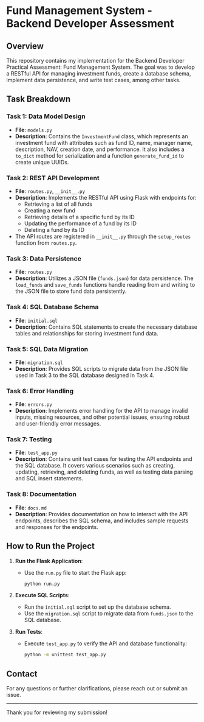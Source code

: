 # Fund Management System - Backend Developer Assessment

## Overview
This repository contains my implementation for the Backend Developer Practical Assessment: Fund Management System. The goal was to develop a RESTful API for managing investment funds, create a database schema, implement data persistence, and write test cases, among other tasks.

## Task Breakdown

### Task 1: Data Model Design
- **File**: `models.py`
- **Description**: Contains the `InvestmentFund` class, which represents an investment fund with attributes such as fund ID, name, manager name, description, NAV, creation date, and performance. It also includes a `to_dict` method for serialization and a function `generate_fund_id` to create unique UUIDs.

### Task 2: REST API Development
- **File**: `routes.py`, `__init__.py`
- **Description**: Implements the RESTful API using Flask with endpoints for:
  - Retrieving a list of all funds
  - Creating a new fund
  - Retrieving details of a specific fund by its ID
  - Updating the performance of a fund by its ID
  - Deleting a fund by its ID
- The API routes are registered in `__init__.py` through the `setup_routes` function from `routes.py`.

### Task 3: Data Persistence
- **File**: `routes.py`
- **Description**: Utilizes a JSON file (`funds.json`) for data persistence. The `load_funds` and `save_funds` functions handle reading from and writing to the JSON file to store fund data persistently.

### Task 4: SQL Database Schema
- **File**: `initial.sql`
- **Description**: Contains SQL statements to create the necessary database tables and relationships for storing investment fund data.

### Task 5: SQL Data Migration
- **File**: `migration.sql`
- **Description**: Provides SQL scripts to migrate data from the JSON file used in Task 3 to the SQL database designed in Task 4.

### Task 6: Error Handling
- **File**: `errors.py`
- **Description**: Implements error handling for the API to manage invalid inputs, missing resources, and other potential issues, ensuring robust and user-friendly error messages.

### Task 7: Testing
- **File**: `test_app.py`
- **Description**: Contains unit test cases for testing the API endpoints and the SQL database. It covers various scenarios such as creating, updating, retrieving, and deleting funds, as well as testing data parsing and SQL insert statements.

### Task 8: Documentation
- **File**: `docs.md`
- **Description**: Provides documentation on how to interact with the API endpoints, describes the SQL schema, and includes sample requests and responses for the endpoints.

## How to Run the Project
1. **Run the Flask Application**:
   - Use the `run.py` file to start the Flask app:
     ```bash
     python run.py
     ```

2. **Execute SQL Scripts**:
   - Run the `initial.sql` script to set up the database schema.
   - Use the `migration.sql` script to migrate data from `funds.json` to the SQL database.

3. **Run Tests**:
   - Execute `test_app.py` to verify the API and database functionality:
     ```bash
     python -m unittest test_app.py
     ```

## Contact
For any questions or further clarifications, please reach out or submit an issue.

---

Thank you for reviewing my submission!
